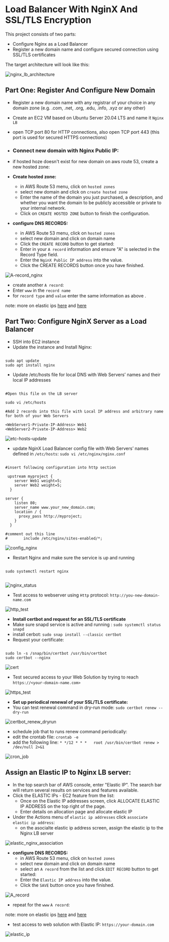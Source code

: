 # Load Balancer With NginX And SSL/TLS Encryption

This project consists of two parts:
- Configure Nginx as a Load Balancer
- Register a new domain name and configure secured connection using SSL/TLS certificates

The target architecture will look like this:

![nginx_lb_architecture](https://user-images.githubusercontent.com/92983658/186160254-c8319f4d-736d-431b-a5ab-c97982a4d6c8.png)

## Part One: Register And Configure New Domain
- Register a new domain name with any registrar of your choice in any domain zone (e.g. .com, .net, .org, .edu, .info, .xyz or any other)
- Create an EC2 VM based on Ubuntu Server 20.04 LTS and name it `Nginx LB` 
 - open TCP port 80 for HTTP connections, also open TCP port 443 (this port is used for secured HTTPS connections)

- ### Connect new domain with Nginx Public IP:
- if hosted hoze doesn't exist for new domain on aws route 53, create a new hosted zone:

- **Create hosted zone:**
  - in AWS Route 53 menu, click on `hosted zones`
  - select new domain and click on `create hosted zone`
   - Enter the name of the domain you just purchased, a description, and whether you want the domain to be publicly accessible or private to your internal network.
   - Click on `CREATE HOSTED ZONE` button to finish the configuration.  

- **configure DNS RECORDS:**
  - in AWS Route 53 menu, click on `hosted zones`
  - select new domain and click on domain name
   - Click the `CREATE RECORD` button to get started:
   - Enter in your `A record` information and ensure "A" is selected in the Record Type field.
   - Enter the `NginX Public IP address` into the value.
   - Click the CREATE RECORDS button once you have finished.

 ![A-record_nginx](https://user-images.githubusercontent.com/92983658/187036964-65ba6a2a-f7b0-47e7-b907-5c786952dc57.png)

 
  - create another `A record`:
   - Enter `www` in the `record name`
   - for `record type` and `value` enter the same information as above .
 
 note: more on elastic ips <a href="https://aws.amazon.com/getting-started/hands-on/get-a-domain/">here</a> and <a href="https://medium.com/progress-on-ios-development/connecting-an-ec2-instance-with-a-godaddy-domain-e74ff190c233">here</a>



## Part Two: Configure NginX Server as a Load Balancer

- SSH into EC2 instance
- Update the instance and Install Nginx: 

```

sudo apt update
sudo apt install nginx

```

- Update /etc/hosts file for local DNS with Web Servers’ names  and their local IP addresses

```

#Open this file on the LB server

sudo vi /etc/hosts

#Add 2 records into this file with Local IP address and arbitrary name for both of your Web Servers

<WebServer1-Private-IP-Address> Web1
<WebServer2-Private-IP-Address> Web2

```

![etc-hosts-update](https://user-images.githubusercontent.com/92983658/186168944-217ce448-756c-4c54-b958-da121a4ea6a6.png)


- update NginX Load Balancer config file with  Web Servers’ names defined in `/etc/hosts`: `sudo vi /etc/nginx/nginx.conf`

```

#insert following configuration into http section

 upstream myproject {
    server Web1 weight=5;
    server Web2 weight=5;
  }

server {
    listen 80;
    server_name www.your_new_domain.com;
    location / {
      proxy_pass http://myproject;
    }
  }

#comment out this line
#       include /etc/nginx/sites-enabled/*;

```

![config_nginx](https://user-images.githubusercontent.com/92983658/186703987-07dd1ad4-86b0-4481-8cdc-54be16afb2b6.png)


- Restart Nginx and make sure the service is up and running
```

sudo systemctl restart nginx
  

```

![nginx_status](https://user-images.githubusercontent.com/92983658/186171043-b87c0236-533d-42fa-8345-99a4c6197bb6.png)


- Test access to webserver using `Http` protocol: `http://you-new-domain-name.com`


![http_test](https://user-images.githubusercontent.com/92983658/187036098-fc205cde-405b-4356-ba22-475d03af1895.png)



- **Install certbot and request for an SSL/TLS certificate**
 - Make sure snapd service is active and running : `sudo systemctl status snapd` 
 - install cerbot: `sudo snap install --classic certbot`
 - Request your certificate:
 ```
 
 sudo ln -s /snap/bin/certbot /usr/bin/certbot
 sudo certbot --nginx

```

![cert](https://user-images.githubusercontent.com/92983658/186872705-c3dec8a4-babd-4315-a329-b32325c4d33c.png)


- Test secured access to your Web Solution by trying to reach `https://<your-domain-name.com>`

 ![https_test](https://user-images.githubusercontent.com/92983658/187036461-c87a0e2b-e8e9-47fb-aca6-cb17bc08fb63.png)

 
 
- **Set up periodical renewal of your SSL/TLS certificate:**
 - You can test renewal command in dry-run mode: `sudo certbot renew --dry-run`
 
![certbot_renew_dryrun](https://user-images.githubusercontent.com/92983658/186874355-d8db9e29-c59d-43f5-af7e-09799e4e4d95.png)

 - schedule job that to runs renew command periodically: 
  - edit the crontab file: `crontab -e`
  - add the following line: `* */12 * * *   root /usr/bin/certbot renew > /dev/null 2>&1`
 
 ![cron_job](https://user-images.githubusercontent.com/92983658/187036583-3f55e346-1ad5-4537-91cd-6b70f82b55b8.png)


## Assign an Elastic IP to Nginx LB server: 
 - In the top search bar of AWS console, enter "Elastic IP". The search bar will return several results on services and features available.
 - Click the ELASTIC IPs - EC2 feature from the list:
   - Once on the Elastic IP addresses screen, click ALLOCATE ELASTIC IP ADDRESS on the top right of the page.
   - Enter details on allocation page and allocate elastic IP
 - Under the Actions menu of `elastic ip addresses` click `associate elastic ip address`:
   - on the asocialte elastic ip address screen, assign the elastic ip to the Nginx LB server

![elastic_nginx_association](https://user-images.githubusercontent.com/92983658/186363962-0491a62c-84ea-465e-8ed6-d57deadd406d.png)

- **configure DNS RECORDS:**
  - in AWS Route 53 menu, click on `hosted zones`
  - select new domain and click on domain name
   - select an `A record` from the list and click `EDIT RECORD` button to get started:
   - Enter the `Elastic IP address` into the value.
   - Click the `SAVE` button once you have finished.

 ![A_record](https://user-images.githubusercontent.com/92983658/186440451-f0ca251e-8c3a-4086-80ec-10ecba84731d.png)
 
  - repeat for the `www` `A record`:
  
 
 note: more on elastic ips <a href="https://aws.amazon.com/getting-started/hands-on/get-a-domain/">here</a> and <a href="https://medium.com/progress-on-ios-development/connecting-an-ec2-instance-with-a-godaddy-domain-e74ff190c233">here</a>


- test access to web solution with Elastic IP: `https://your-domain.com`

![elastic_ip](https://user-images.githubusercontent.com/92983658/187037524-8d2bbba2-d686-4001-b298-5ae03b93a406.png)




